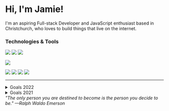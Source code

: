 <h1>Hi, I'm Jamie!</h1>
<p>I'm an aspiring Full-stack Developer and JavaScript enthusiast based in Christchurch, who loves to build things that live on the internet.
<h3>Technologies & Tools</h3>

<a href="#"><img src="https://img.shields.io/badge/Linux-FCC624?style=for-the-badge&logo=linux&logoColor=black"/></a>
<a href="#"><img src="https://img.shields.io/badge/GNU%20Bash-4EAA25?style=for-the-badge&logo=GNU%20Bash&logoColor=white"/></a>
<a href="#"><img src="https://img.shields.io/badge/GIT-E44C30?style=for-the-badge&logo=git&logoColor=white"/></a>

<a href="#"><img src="https://img.shields.io/badge/Figma-F24E1E?style=for-the-badge&logo=figma&logoColor=white"/></a>

<a href="#"><img src="https://img.shields.io/badge/HTML5-E34F26?style=for-the-badge&logo=html5&logoColor=white"/></a>
<a href="#"><img src="https://img.shields.io/badge/CSS3-1572B6?style=for-the-badge&logo=css3&logoColor=white"/></a>
<a href="#"><img src="https://img.shields.io/badge/Sass-CC6699?style=for-the-badge&logo=sass&logoColor=white"/></a>
<a href="#"><img src="https://img.shields.io/badge/JavaScript-F7DF1E?style=for-the-badge&logo=javascript&logoColor=black"/></a>

<hr>

<details>
  <summary>Goals 2022</summary>
  
    1. COMPLETED - Setup an AWS Server.
    2. Learn JavaScript.
    3. Learn TypeScript.
    4. Learn React.
    5. COMPLETED - Complete the Foundations course of The Odin Project.
    6. COMPLETED - Look into VIM or or NeoVim.
    7. COMPLETED - Deploy 3+ websites on AWS using a LAMP stack.
    8. COMPLETED - Try BootStrap and Tailwind.
</details>

<details>
  <summary>Goals 2021</summary>
  
    1. COMPLETED - Learn SCSS.
    2. COMPLETED - Learn NPM.
    3. COMPLETED - Learn Git.
    4. COMPLETED - Start a Portfolio.
    5. COMPLETED - Implement BEM.
</details>
<i>"The only person you are destined to become is the person you decide to be." —Ralph Waldo Emerson</i>


